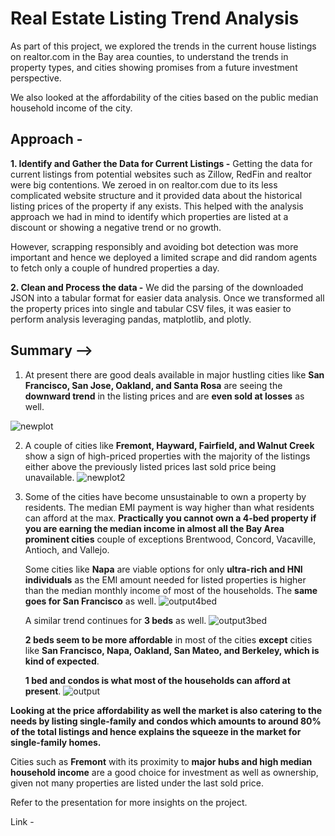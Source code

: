 # Real Estate Listing Trend Analysis

As part of this project, we explored the trends in the current house listings on realtor.com in the Bay area counties, to understand the trends in property types, and cities showing promises from a future investment perspective.

We also looked at the affordability of the cities based on the public median household income of the city. 

## Approach -

**1. Identify and Gather the Data for Current Listings -**
Getting the data for current listings from potential websites such as Zillow, RedFin and realtor were big contentions. We zeroed in on realtor.com due to its less complicated website structure and it provided data about the historical listing prices of the property if any exists. 
This helped with the analysis approach we had in mind to identify which properties are listed at a discount or showing a negative trend or no growth.

However, scrapping responsibly and avoiding bot detection was more important and hence we deployed a limited scrape and did random agents to fetch only a couple of hundred properties a day. 

**2. Clean and Process the data -**
We did the parsing of the downloaded JSON into a tabular format for easier data analysis. Once we transformed all the property prices into single and tabular CSV files, it was easier to perform analysis leveraging pandas, matplotlib, and plotly. 



## Summary -->


1. At  present there are good deals available in major hustling cities like **San Francisco, San Jose, Oakland, and Santa Rosa** are seeing the **downward trend** in the listing prices and are **even sold at losses** as well. 

![newplot](https://github.com/user-attachments/assets/bcfdef19-4e05-4f0f-91af-30de625f34a2)

2. A couple of cities like **Fremont, Hayward, Fairfield, and Walnut Creek** show a sign of high-priced properties with the majority of the listings either above the previously listed prices last sold price being unavailable.
![newplot2](https://github.com/user-attachments/assets/147c1970-7125-44e6-8c3e-c568241114c2)


4. Some of the cities have become unsustainable to own a property by residents. The median EMI payment is way higher than what residents can afford at the max.
    **Practically you cannot own a 4-bed property if you are earning the median income in almost all the Bay Area prominent cities** couple of exceptions Brentwood, Concord, Vacaville, Antioch, and Vallejo.

    Some cities like **Napa** are viable options for only **ultra-rich and HNI individuals** as the EMI amount needed for listed properties is higher than the median monthly income of most of the households. The **same goes for San Francisco** as well.
   ![output4bed](https://github.com/user-attachments/assets/bd10986a-1b42-4ac3-842c-4e9974e08e5b)

    A similar trend continues for **3 beds** as well. 
![output3bed](https://github.com/user-attachments/assets/2b92ee6f-7af5-4cac-a395-262dde42b455)
    
    **2 beds seem to be more affordable** in most of the cities **except** cities like **San Francisco, Napa, Oakland, San Mateo, and Berkeley, which is kind of expected**. 
    
   **1 bed and condos is what most of the households can afford at present**. 
    ![output](https://github.com/user-attachments/assets/564bd512-71c5-42ba-9936-70ae191abc4d)

**Looking at the price affordability as well the market is also catering to the needs by listing single-family and condos which amounts to around 80% of the total listings and hence explains the squeeze in the market for single-family homes.**

Cities such as **Fremont** with its proximity to **major hubs and high median household income** are a good choice for investment as well as ownership, given not many properties are listed under the last sold price. 

Refer to the presentation for more insights on the project. 

Link - 

